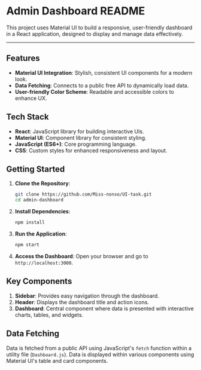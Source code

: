 # Admin Dashboard README

This project uses Material UI to build a responsive, user-friendly dashboard in a React application, designed to display and manage data effectively.

---




## Features

- **Material UI Integration**: Stylish, consistent UI components for a modern look.
- **Data Fetching**: Connects to a public free API to dynamically load data.
- **User-friendly Color Scheme**: Readable and accessible colors to enhance UX.

## Tech Stack

- **React**: JavaScript library for building interactive UIs.
- **Material UI**: Component library for consistent styling.
- **JavaScript (ES6+)**: Core programming language.
- **CSS**: Custom styles for enhanced responsiveness and layout.


## Getting Started

1. **Clone the Repository**:
   ```bash
   git clone https://github.com/Miss-nonso/UI-task.git
   cd admin-dashboard
   ```

2. **Install Dependencies**:
   ```bash
   npm install
   ```

3. **Run the Application**:
   ```bash
   npm start
   ```

4. **Access the Dashboard**:
   Open your browser and go to `http://localhost:3000`.

## Key Components

1. **Sidebar**: Provides easy navigation through the dashboard.
2. **Header**: Displays the dashboard title and action icons.
3. **Dashboard**: Central component where data is presented with interactive charts, tables, and widgets.

## Data Fetching

Data is fetched from a public API using JavaScript's `fetch` function within a utility file (`Dashboard.js`). Data is displayed within various components using Material UI's table and card components.
